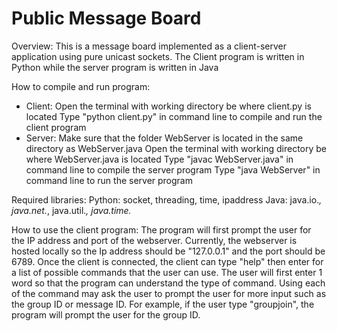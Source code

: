 # Public Message Board
Overview:
This is a message board implemented as a client-server application using pure unicast sockets. The Client program is written in Python while the server program is written in Java

How to compile and run program:
- Client:
Open the terminal with working directory be where client.py is located
Type "python client.py" in command line to compile and run the client program
- Server:
Make sure that the folder WebServer is located in the same directory as WebServer.java
Open the terminal with working directory be where WebServer.java is located
Type "javac WebServer.java" in command line to compile the server program
Type "java WebServer" in command line to run the server program

Required libraries:
Python: socket, threading, time, ipaddress
Java: java.io.*, java.net.*, java.util.*, java.time.*

How to use the client program:
The program will first prompt the user for the IP address and port of the webserver. Currently, the webserver is hosted locally so the Ip address should be "127.0.0.1" and the port should be 6789. Once the client is connected, the client can type "help" then enter for a list of possible commands that the user can use. The user will first enter 1 word so that the program can understand the type of command. Using each of the command may ask the user to prompt the user for more input such as the group ID or message ID. For example, if the user type "groupjoin", the program will prompt the user for the group ID.
